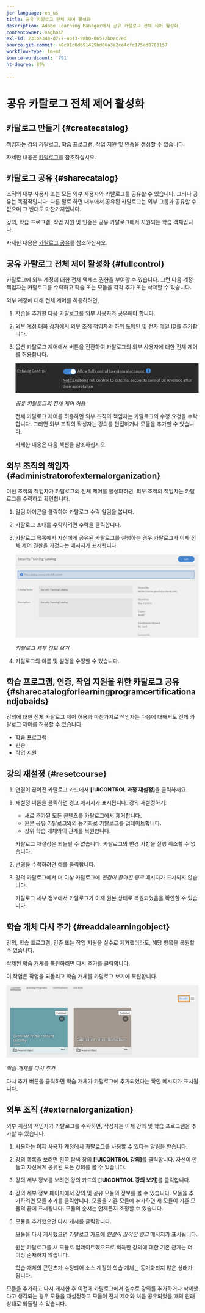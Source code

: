 ```yaml
---
jcr-language: en_us
title: 공유 카탈로그 전체 제어 활성화
description: Adobe Learning Manager에서 공유 카탈로그 전체 제어 활성화
contentowner: saghosh
exl-id: 231ba348-d777-4b13-98b0-06572b0ac7ed
source-git-commit: a0c01c0d691429bd66a3a2ce4cfc175ad0703157
workflow-type: tm+mt
source-wordcount: '791'
ht-degree: 89%

---
```


# 공유 카탈로그 전체 제어 활성화

## 카탈로그 만들기 {#createcatalog}

책임자는 강의 카탈로그, 학습 프로그램, 작업 지원 및 인증을 생성할 수 있습니다.

자세한 내용은 [카탈로그](/help/migrated/administrators/feature-summary/catalogs.md)를 참조하십시오.

## 카탈로그 공유 {#sharecatalog}

조직의 내부 사용자 또는 모든 외부 사용자와 카탈로그를 공유할 수 있습니다. 그러나 공유는 독점적입니다. 다른 말로 하면 내부에서 공유된 카탈로그는 외부 그룹과 공유할 수 없으며 그 반대도 마찬가지입니다.

강의, 학습 프로그램, 작업 지원 및 인증은 공유 카탈로그에서 지원되는 학습 객체입니다.

자세한 내용은 [카탈로그 공유](/help/migrated/administrators/feature-summary/catalogs.md)를 참조하십시오.

## 공유 카탈로그 전체 제어 활성화 {#fullcontrol}

카탈로그에 외부 계정에 대한 전체 액세스 권한을 부여할 수 있습니다. 그런 다음 계정 책임자는 카탈로그를 수락하고 학습 또는 모듈을 각각 추가 또는 삭제할 수 있습니다.

외부 계정에 대해 전체 제어를 허용하려면,

1. 학습을 추가한 다음 카탈로그를 외부 사용자와 공유해야 합니다.
1. 외부 계정 대화 상자에서 외부 조직 책임자의 하위 도메인 및 전자 메일 ID를 추가합니다.
1. 옵션 카탈로그 제어에서 버튼을 전환하여 카탈로그의 외부 사용자에 대한 전체 제어를 허용합니다.

   ![](assets/catalog-control.png)

   *공유 카탈로그의 전체 제어 허용*

   전체 카탈로그 제어를 허용하면 외부 조직의 책임자는 카탈로그의 수정 요청을 수락합니다. 그러면 외부 조직의 작성자는 강의를 편집하거나 모듈을 추가할 수 있습니다.

   자세한 내용은 다음 섹션을 참조하십시오.

## 외부 조직의 책임자 {#administratorofexternalorganization}

이전 조직의 책임자가 카탈로그의 전체 제어를 활성화하면, 외부 조직의 책임자는 카탈로그를 수락하고 확인합니다.

1. 알림 아이콘을 클릭하여 카탈로그 수락 알림을 봅니다.

   <!--![](assets/notification-to-acceptcatalog.png)-->

1. 카탈로그 초대를 수락하려면 수락을 클릭합니다.
1. 카탈로그 목록에서 자신에게 공유된 카탈로그를 실행하는 경우 카탈로그가 이제 전체 제어 권한을 가졌다는 메시지가 표시됩니다.

   ![](assets/catalog-details.png)

   *카탈로그 세부 정보 보기*

1. 카탈로그의 이름 및 설명을 수정할 수 있습니다.

## 학습 프로그램, 인증, 작업 지원을 위한 카탈로그 공유 {#sharecatalogforlearningprogramcertificationandjobaids}

강의에 대한 전체 카탈로그 제어 허용과 마찬가지로 책임자는 다음에 대해서도 전체 카탈로그 제어를 허용할 수 있습니다.

* 학습 프로그램
* 인증
* 작업 지원

## 강의 재설정 {#resetcourse}

1. 연결이 끊어진 카탈로그 카드에서 **[!UICONTROL 과정 재설정]**&#x200B;을 클릭하세요.

<!-- ![](assets/reset-course.png)-->

1. 재설정 버튼을 클릭하면 경고 메시지가 표시됩니다. 강의 재설정하기:

   * 새로 추가된 모든 콘텐츠를 카탈로그에서 제거합니다.
   * 원본 공유 카탈로그와의 동기화로 카탈로그를 업데이트합니다.
   * 상위 학습 개체와의 관계를 복원합니다.

   카탈로그 재설정은 되돌릴 수 없습니다. 카탈로그의 변경 사항을 실행 취소할 수 없습니다.

1. 변경을 수락하려면 예를 클릭합니다.
1. 강의 카탈로그에서 더 이상 카탈로그에 *연결이 끊어진 링크* 메시지가 표시되지 않습니다.

   카탈로그 세부 정보에서 카탈로그가 이제 원본 상태로 복원되었음을 확인할 수 있습니다.

## 학습 개체 다시 추가 {#readdalearningobject}

강의, 학습 프로그램, 인증 또는 작업 지원을 실수로 제거했더라도, 해당 항목을 복원할 수 있습니다.

삭제된 학습 개체를 복원하려면 다시 추가를 클릭합니다.

이 작업은 작업을 되돌리고 학습 개체를 카탈로그 보기에 복원합니다.

![](assets/re-add-button.png)

*학습 개체를 다시 추가*

다시 추가 버튼을 클릭하면 학습 개체가 카탈로그에 추가되었다는 확인 메시지가 표시됩니다.

## 외부 조직 {#externalorganization}

외부 계정의 책임자가 카탈로그를 수락하면, 작성자는 이제 강의 및 학습 프로그램을 추가할 수 있습니다.

1. 사용자는 이제 사용자 계정에서 카탈로그를 사용할 수 있다는 알림을 받습니다.
1. 강의 목록을 보려면 왼쪽 탐색 창의 **[!UICONTROL 강의]**&#x200B;를 클릭합니다. 자신이 만들고 자신에게 공유된 모든 강의를 볼 수 있습니다.
1. 강의 세부 정보를 보려면 강의 카드의 **[!UICONTROL 강의 보기]**&#x200B;를 클릭합니다.

   <!--![](assets/view-course.png)-->

1. 강의 세부 정보 페이지에서 강의 및 공유 모듈의 정보를 볼 수 있습니다. 모듈을 추가하려면 모듈 추가를 클릭합니다. 모듈을 기존 모듈에 추가하면 새 모듈이 기존 모듈의 끝에 표시됩니다. 모듈의 순서는 언제든지 조정할 수 있습니다.
1. 모듈을 추가했으면 다시 게시를 클릭합니다.

   모듈을 다시 게시했으면 카탈로그 카드에 *연결이 끊어진 링크* 메시지가 표시됩니다.

   원본 카탈로그를 새 모듈로 업데이트했으므로 획득한 강의에 대한 기존 관계는 더 이상 존재하지 않습니다.

   학습 개체의 콘텐츠가 수정되어 소스 계정의 학습 개체는 동기화되지 않은 상태가 됩니다.

   <!--![](assets/link-broken.png)-->

모듈을 추가하고 다시 게시한 후 이전에 카탈로그에서 실수로 강의를 추가하거나 삭제했다고 생각되는 경우 모듈을 재설정하고 모듈이 전체 제어와 처음 공유되었을 때의 원래 상태로 되돌릴 수 있습니다.
